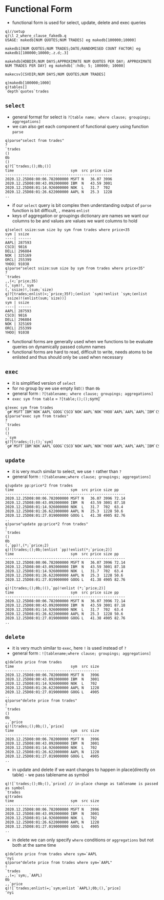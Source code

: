 # Functional Form

* functional form is used for select, update, delete and exec queries
```
q)//setup
q)\l 2_where_clause_fakedb.q
USAGE: makedb[NUM QUOTES;NUM TRADES] eg makedb[100000;10000]

makedb1[NUM QUOTES;NUM TRADES;DATE;RANDOMISED COUNT FACTOR] eg makedb1[100000;10000;.z.d;.3]

makehdb[HDBDIR;NUM DAYS;APPROXIMATE NUM QUOTES PER DAY; APPROXIMATE NUM TRADES PER DAY] eg makehdb[`:hdb; 5; 100000; 10000]

makecsv[CSVDIR;NUM DAYS;NUM QUOTES;NUM TRADES]

q)makedb[100000;1000]
q)tables[]
`depth`quotes`trades
```

## `select`
* general format for select is `?[table name; where clause; groupings; aggregations]`
* we can also get each component of functional query using function `parse`
```
q)parse"select from trades"
?
`trades
()
0b
()
q)?[`trades;();0b;()]
time                          sym  src price size
-------------------------------------------------
2020.12.25D08:00:06.782000000 MSFT N   36.07 3996
2020.12.25D08:00:43.092000000 IBM  N   43.59 3001
2020.12.25D08:01:14.926000000 NOK  L   31.7  702
2020.12.25D08:01:26.622000000 AAPL N   25.3  1228
..
```
* if our `select` query is bit complex then understanding output of `parse` function is bit difficult, `,` means `enlist`
* keys of aggregation or groupings dictionary are names we want our columns to be and values are values we want columns to hold
```
q)select ssize:sum size by sym from trades where price<35
sym | ssize
----| ------
AAPL| 287593
CSCO| 9816
DELL| 296884
NOK | 325169
ORCL| 255399
YHOO| 91038
q)parse"select ssize:sum size by sym from trades where price<35"
?
`trades
,,(<;`price;35)
(,`sym)!,`sym
(,`ssize)!,(sum;`size)
q)?[trades;enlist(<;`price;35f);(enlist `sym)!enlist `sym;(enlist `ssize)!(enlist(sum;`size))]
sym | ssize
----| ------
AAPL| 287593
CSCO| 9816
DELL| 296884
NOK | 325169
ORCL| 255399
YHOO| 91038
```

* functional forms are generally used when we functions to be evaluate queries on dynamically passed column names
* functional forms are hard to read, difficult to write, needs atoms to be enlisted and thus should only be used when necessary

## `exec`
* it is simplified version of `select`
* for no group by we use empty list`()` than `0b`
* general form : `?[tablename; where clause; groupings; aggregations]`
* `exec sym from table` =  `?[table;();();`sym]`
```
q)exec sym from trades
`g#`MSFT`IBM`NOK`AAPL`GOOG`CSCO`NOK`AAPL`NOK`YHOO`AAPL`AAPL`AAPL`IBM`CSCO`YHO..
q)parse"exec sym from trades"
?
`trades
()
()
,`sym
q)?[trades;();();`sym]
`g#`MSFT`IBM`NOK`AAPL`GOOG`CSCO`NOK`AAPL`NOK`YHOO`AAPL`AAPL`AAPL`IBM`CSCO`YHO..
```
## `update`
* it is very much similar to select, we use `!` rather than `?`
* general form : `![tablename;where clause; groupings; aggregations]`
```
q)update pp:price*2 from trades
time                          sym  src price size pp
-------------------------------------------------------
2020.12.25D08:00:06.782000000 MSFT N   36.07 3996 72.14
2020.12.25D08:00:43.092000000 IBM  N   43.59 3001 87.18
2020.12.25D08:01:14.926000000 NOK  L   31.7  702  63.4
2020.12.25D08:01:26.622000000 AAPL N   25.3  1228 50.6
2020.12.25D08:01:27.019000000 GOOG L   41.38 4905 82.76
..
q)parse"update pp:price*2 from trades"
!
`trades
()
0b
(,`pp)!,(*;`price;2)
q)![trades;();0b;(enlist `pp)!enlist(*;`price;2)]
time                          sym  src price size pp
-------------------------------------------------------
2020.12.25D08:00:06.782000000 MSFT N   36.07 3996 72.14
2020.12.25D08:00:43.092000000 IBM  N   43.59 3001 87.18
2020.12.25D08:01:14.926000000 NOK  L   31.7  702  63.4
2020.12.25D08:01:26.622000000 AAPL N   25.3  1228 50.6
2020.12.25D08:01:27.019000000 GOOG L   41.38 4905 82.76
..
q)![trades;();0b;((),`pp)!enlist (*;`price;2)]
time                          sym  src price size pp
-------------------------------------------------------
2020.12.25D08:00:06.782000000 MSFT N   36.07 3996 72.14
2020.12.25D08:00:43.092000000 IBM  N   43.59 3001 87.18
2020.12.25D08:01:14.926000000 NOK  L   31.7  702  63.4
2020.12.25D08:01:26.622000000 AAPL N   25.3  1228 50.6
2020.12.25D08:01:27.019000000 GOOG L   41.38 4905 82.76
..
```
## `delete`
* it is very much similar to `exec`, here `!` is used instead of `?`
* general form : `![tablename;where clause; groupings; aggregations]`
```
q)delete price from trades
time                          sym  src size
-------------------------------------------
2020.12.25D08:00:06.782000000 MSFT N   3996
2020.12.25D08:00:43.092000000 IBM  N   3001
2020.12.25D08:01:14.926000000 NOK  L   702
2020.12.25D08:01:26.622000000 AAPL N   1228
2020.12.25D08:01:27.019000000 GOOG L   4905
..
q)parse"delete price from trades"
!
`trades
()
0b
,,`price
q)![trades;();0b;(),`price]
time                          sym  src size
-------------------------------------------
2020.12.25D08:00:06.782000000 MSFT N   3996
2020.12.25D08:00:43.092000000 IBM  N   3001
2020.12.25D08:01:14.926000000 NOK  L   702
2020.12.25D08:01:26.622000000 AAPL N   1228
2020.12.25D08:01:27.019000000 GOOG L   4905
..
```
* in update and delete if we want changes to happen in place(directly on table) - we pass tablename as symbol
```
q)![`trades;();0b;(),`price] // in-place change as tablename is passed as symbol
`trades
q)trades
time                          sym  src size
-------------------------------------------
2020.12.25D08:00:06.782000000 MSFT N   3996
2020.12.25D08:00:43.092000000 IBM  N   3001
2020.12.25D08:01:14.926000000 NOK  L   702
2020.12.25D08:01:26.622000000 AAPL N   1228
2020.12.25D08:01:27.019000000 GOOG L   4905
..
```
* in delete we can only specify `where` conditions or `aggregations` but not both at the same time
```
q)delete price from trades where sym=`AAPL
'nyi
q)parse"delete price from trades where sym=`AAPL"
!
`trades
,,(=;`sym;,`AAPL)
0b
,,`price
q)![`trades;enlist(=;`sym;enlist `AAPL);0b;(),`price]
'nyi
```

